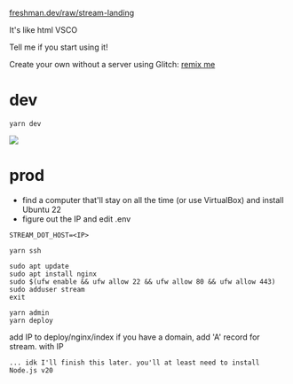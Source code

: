 [freshman.dev/raw/stream-landing](https://freshman.dev/raw/stream-landing)

It's like html VSCO

Tell me if you start using it!

Create your own without a server using Glitch: [remix me](https://glitch.com/~far-melted-stork)

# dev
```
yarn dev
```

![](https://freshman.dev/api/file/public-stream.png)

# prod
- find a computer that'll stay on all the time (or use VirtualBox) and install Ubuntu 22
- figure out the IP and edit .env
```
STREAM_DOT_HOST=<IP>
```
```
yarn ssh
```
```
sudo apt update
sudo apt install nginx
sudo $(ufw enable && ufw allow 22 && ufw allow 80 && ufw allow 443)
sudo adduser stream
exit
```
```
yarn admin
yarn deploy
```
add IP to deploy/nginx/index
if you have a domain, add 'A' record for stream.<domain> with IP

```
... idk I'll finish this later. you'll at least need to install Node.js v20
```
